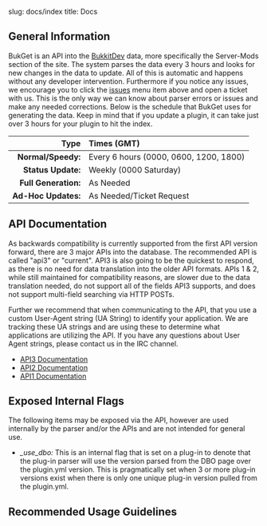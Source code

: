 slug: docs/index
title: Docs

## General Information

BukGet is an API into the [BukkitDev][] data, more specifically the Server-Mods section of the site.  The system parses the data every 3 hours and looks for new changes in the data to update.  All of this is automatic and happens without any developer intervention.  Furthermore if you notice any issues, we encourage you to click the [issues][] menu item above and open a ticket with us.  This is the only way we can know about parser errors or issues and make any needed corrections.  Below is the schedule that BukGet uses for generating the data.  Keep in mind that if you update a plugin, it can take just over 3 hours for your plugin to hit the index.

|Type		    		|Times (GMT)                            |
|----------------------:|:--------------------------------------|
|__Normal/Speedy:__		| Every 6 hours (0000, 0600, 1200, 1800)|
|__Status Update:__  	| Weekly (0000 Saturday)                |
|__Full Generation:__	| As Needed                             |
|__Ad-Hoc Updates:__	| As Needed/Ticket Request              |

## API Documentation

As backwards compatibility is currently supported from the first API version forward, there are 3 major APIs into the database.  The recommended API is called "api3" or "current".  API3 is also going to be the quickest to respond, as there is no need for data translation into the older API formats.  APIs 1 & 2, while still maintained for compatibility reasons, are slower due to the data translation needed, do not support all of the fields API3 supports, and does not support multi-field searching via HTTP POSTs.

Further we recommend that when communicating to the API, that you use a custom User-Agent string (UA String) to identify your application.  We are tracking these UA strings and are using these to determine what applications are utilizing the API.  If you have any questions about User Agent strings, please contact us in the IRC channel.

* [API3 Documentation][api3]
* [API2 Documentation][api2]
* [API1 Documentation][api1]

## Exposed Internal Flags

The following items may be exposed via the API, however are used internally by the parser and/or the APIs and are not intended for general use.

* *_use_dbo:* This is an internal flag that is set on a plug-in to denote that the plug-in parser will use the version parsed from the DBO page over the plugin.yml version.  This is pragmatically set when 3 or more plug-in versions exist when there is only one unique plug-in version pulled from the plugin.yml.

## Recommended Usage Guidelines





[BukkitDev]: http://dev.bukkit.org
[issues]: https://github.com/SteveMcGrath/bukget/issues?state=open
[api3]: API3.html
[api2]: API2.html
[api1]: API1.html